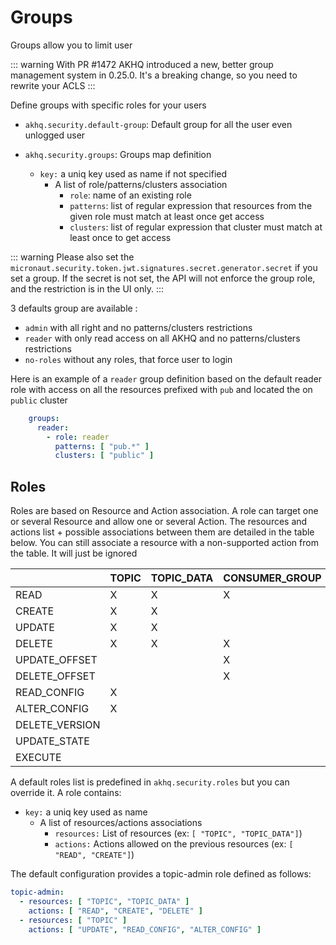 # Groups

Groups allow you to limit user

::: warning
With PR #1472 AKHQ introduced a new, better group management system in 0.25.0. It's a breaking change, so you need to rewrite your ACLS
:::

Define groups with specific roles for your users
* `akhq.security.default-group`: Default group for all the user even unlogged user

* `akhq.security.groups`: Groups map definition
  * `key:` a uniq key used as name if not specified
    * A list of role/patterns/clusters association
      * `role`: name of an existing role
      * `patterns`: list of regular expression that resources from the given role must match at least once get access
      * `clusters`: list of regular expression that cluster must match at least once to get access

::: warning
Please also set the `micronaut.security.token.jwt.signatures.secret.generator.secret` if you set a group.
If the secret is not set, the API will not enforce the group role, and the restriction is in the UI only.
:::

3 defaults group are available :
- `admin` with all right and no patterns/clusters restrictions
- `reader` with only read access on all AKHQ and no patterns/clusters restrictions
- `no-roles` without any roles, that force user to login

Here is an example of a `reader` group definition based on the default reader role with access on all the resources prefixed with `pub` and located the on `public` cluster
```yaml
    groups:
      reader:
        - role: reader
          patterns: [ "pub.*" ]
          clusters: [ "public" ]
```

## Roles

Roles are based on Resource and Action association. A role can target one or several Resource and allow one or several Action.
The resources and actions list + possible associations between them are detailed in the table below.
You can still associate a resource with a non-supported action from the table. It will just be ignored

<div style="text-align: center;">

|                | TOPIC | TOPIC_DATA | CONSUMER_GROUP | CONNECT_CLUSTER | CONNECTOR | SCHEMA | NODE | ACL | KSQLDB |
|----------------|-------|------------|----------------|-----------------|-----------|--------|------|-----|--------|
| READ           | X     | X          | X              | X               | X         | X      | X    | X   | X      |
| CREATE         | X     | X          |                |                 | X         | X      |      |     |        |
| UPDATE         | X     | X          |                |                 | x         | X      |      |     |        |
| DELETE         | X     | X          | X              |                 | X         | X      |      |     |        |
| UPDATE_OFFSET  |       |            | X              |                 |           |        |      |     |        |
| DELETE_OFFSET  |       |            | X              |                 |           |        |      |     |        |
| READ_CONFIG    | X     |            |                |                 |           |        | X    |     |        |
| ALTER_CONFIG   | X     |            |                |                 |           |        | X    |     |        |
| DELETE_VERSION |       |            |                |                 |           | X      |      |     |        |
| UPDATE_STATE   |       |            |                |                 | X         |        |      |     |        |
| EXECUTE        |       |            |                |                 |           |        |      |     | X      |

</div>

A default roles list is predefined in `akhq.security.roles` but you can override it.
A role contains:
* `key:` a uniq key used as name
  * A list of resources/actions associations
    * `resources:` List of resources (ex: ```[ "TOPIC", "TOPIC_DATA"]```)
    * `actions:` Actions allowed on the previous resources (ex: ```[ "READ", "CREATE"]```)

The default configuration provides a topic-admin role defined as follows:
```yaml
topic-admin:
  - resources: [ "TOPIC", "TOPIC_DATA" ]
    actions: [ "READ", "CREATE", "DELETE" ]
  - resources: [ "TOPIC" ]
    actions: [ "UPDATE", "READ_CONFIG", "ALTER_CONFIG" ]

```
